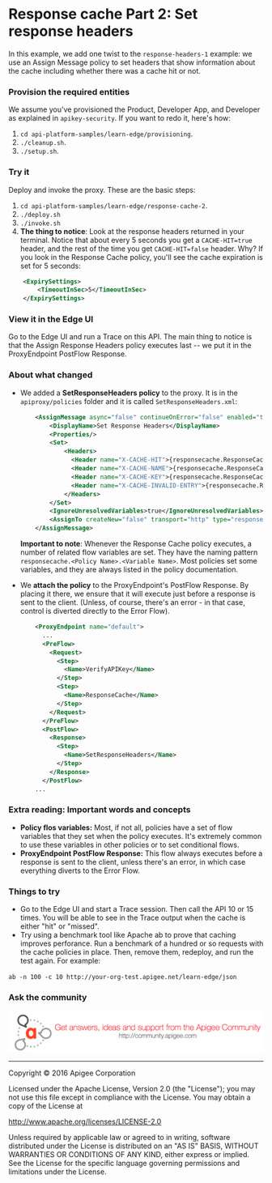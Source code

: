 # Response cache Part 2: Set response headers

In this example, we add one twist to the `response-headers-1` example: we use an Assign Message policy to set headers that show information about the cache including whether there was a cache hit or not.  


### Provision the required entities

We assume you've provisioned the Product, Developer App, and Developer as explained in `apikey-security`. If you want to redo it, here's how:

1. `cd api-platform-samples/learn-edge/provisioning`.
2. `./cleanup.sh`.
3. `./setup.sh`.

### Try it

Deploy and invoke the proxy. These are the basic steps:

1. `cd api-platform-samples/learn-edge/response-cache-2`.
2. `./deploy.sh`
3. `./invoke.sh`
4. **The thing to notice**: Look at the response headers returned in your terminal. Notice that about every 5 seconds you get a `CACHE-HIT=true` header, and the rest of the time you get `CACHE-HIT=false` header. Why? If you look in the Response Cache policy, you'll see the cache expiration is set for 5 seconds:

```xml
    <ExpirySettings>
        <TimeoutInSec>5</TimeoutInSec>
    </ExpirySettings>
```

### View it in the Edge UI

Go to the Edge UI and run a Trace on this API. The main thing to notice is that the Assign Response Headers policy executes last -- we put it in the ProxyEndpoint PostFlow Response. 

### About what changed

* We added a **SetResponseHeaders policy** to the proxy. It is in the `apiproxy/policies` folder and it is called `SetResponseHeaders.xml`:

    ```xml
        <AssignMessage async="false" continueOnError="false" enabled="true" name="SetResponseHeaders">
            <DisplayName>Set Response Headers</DisplayName>
            <Properties/>
            <Set>
                <Headers>
                  <Header name="X-CACHE-HIT">{responsecache.ResponseCache.cachehit}</Header>
                  <Header name="X-CACHE-NAME">{responsecache.ResponseCache.cachename}</Header>
                  <Header name="X-CACHE-KEY">{responsecache.ResponseCache.cachekey}</Header>
                  <Header name="X-CACHE-INVALID-ENTRY">{responsecache.ResponseCache.invalidentry}</Header>
                </Headers>
            </Set>
            <IgnoreUnresolvedVariables>true</IgnoreUnresolvedVariables>
            <AssignTo createNew="false" transport="http" type="responset"/>
        </AssignMessage>
    ```

    **Important to note**: Whenever the Response Cache policy executes, a number of related flow variables are set. They have the naming pattern `responsecache.<Policy Name>.<Variable Name>`. Most policies set some variables, and they are always listed in the policy documentation. 

* We **attach the policy** to the ProxyEndpoint's PostFlow Response. By placing it there, we ensure that it will execute just before a response is sent to the client. (Unless, of course, there's an error - in that case, control is diverted directly to the Error Flow).  

    ```xml
        <ProxyEndpoint name="default">
          ...
          <PreFlow>
            <Request>
              <Step>
                <Name>VerifyAPIKey</Name>
              </Step>
              <Step>
                <Name>ResponseCache</Name>
              </Step>
            </Request>
          </PreFlow>
          <PostFlow>
            <Response>
              <Step>
                <Name>SetResponseHeaders</Name>
              </Step>
            </Response>
          </PostFlow>
        ...
    ```


### Extra reading: Important words and concepts

* **Policy flos variables:** Most, if not all, policies have a set of flow variables that they set when the policy executes. It's extremely common to use these variables in other policies or to set conditional flows. 
* **ProxyEndpoint PostFlow Response:** This flow always executes before a response is sent to the client, unless there's an error, in which case everything diverts to the Error Flow.  

### Things to try

* Go to the Edge UI and start a Trace session. Then call the API 10 or 15 times. You will be able to see in the Trace output when the cache is either "hit" or "missed". 
* Try using a benchmark tool like Apache ab to prove that caching improves perforance. Run a benchmark of a hundred or so requests with the cache policies in place. Then, remove them, redeploy, and run the test again. For example:

`ab -n 100 -c 10 http://your-org-test.apigee.net/learn-edge/json`

### Ask the community

[![alt text](../../images/apigee-community.png "Apigee Community is a great place to ask questions and find answers about developing API proxies. ")](https://community.apigee.com?via=github)

---

Copyright © 2016 Apigee Corporation

Licensed under the Apache License, Version 2.0 (the "License"); you may not use
this file except in compliance with the License. You may obtain a copy
of the License at

http://www.apache.org/licenses/LICENSE-2.0

Unless required by applicable law or agreed to in writing, software
distributed under the License is distributed on an "AS IS" BASIS,
WITHOUT WARRANTIES OR CONDITIONS OF ANY KIND, either express or implied.
See the License for the specific language governing permissions and
limitations under the License.
